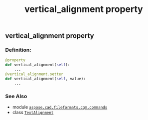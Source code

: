 ﻿---
title: vertical_alignment property
second_title: Aspose.CAD for Python via .NET API References
description: 
type: docs
weight: 110
url: /python-net/aspose.cad.fileformats.cgm.commands/textalignment/vertical_alignment/
is_root: false
---

## vertical_alignment property

### Definition:
```python
@property
def vertical_alignment(self):
    ...
@vertical_alignment.setter
def vertical_alignment(self, value):
    ...
```

### See Also
* module [`aspose.cad.fileformats.cgm.commands`](../../)
* class [`TextAlignment`](/cad/python-net/aspose.cad.fileformats.cgm.commands/textalignment)
